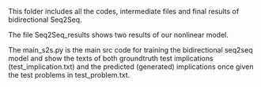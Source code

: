 This folder includes all the codes, intermediate files and final results of bidirectional Seq2Seq.

The file Seq2Seq_results shows two results of our nonlinear model.

The main_s2s.py is the main src code for training the bidirectional seq2seq model and show the texts of both groundtruth test implications (test_implication.txt) and the predicted (generated) implications once given the test problems in test_problem.txt. 


